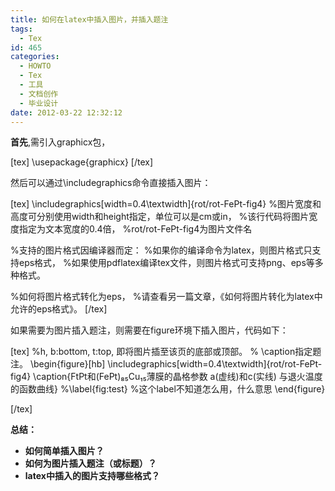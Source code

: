 ```yaml
---
title: 如何在latex中插入图片，并插入题注
tags:
  - Tex
id: 465
categories:
  - HOWTO
  - Tex
  - 工具
  - 文档创作
  - 毕业设计
date: 2012-03-22 12:32:12
---
```


**首先**,需引入graphicx包，

[tex]
\usepackage{graphicx}
[/tex]

然后可以通过\includegraphics命令直接插入图片：

[tex]
\includegraphics[width=0.4\textwidth]{rot/rot-FePt-fig4}
%图片宽度和高度可分别使用width和height指定，单位可以是cm或in，
%该行代码将图片宽度指定为文本宽度的0.4倍，
%rot/rot-FePt-fig4为图片文件名

%支持的图片格式因编译器而定：
%如果你的编译命令为latex，则图片格式只支持eps格式，
%如果使用pdflatex编译tex文件，则图片格式可支持png、eps等多种格式。

%如何将图片格式转化为eps，
%请查看另一篇文章，《如何将图片转化为latex中允许的eps格式》。
[/tex]

如果需要为图片插入题注，则需要在figure环境下插入图片，代码如下：

[tex]
%h, b:bottom, t:top, 即将图片插至该页的底部或顶部。
% \caption指定题注。
\begin{figure}[hb]
   \includegraphics[width=0.4\textwidth]{rot/rot-FePt-fig4}
   \caption{FtPt和(FePt)₈₅Cu₁₅薄膜的晶格参数 a(虚线)和c(实线) 与退火温度的函数曲线}
   %\label{fig:test} %这个label不知道怎么用，什么意思
\end{figure}

[/tex]

**总结：**

*   **如何简单插入图片？**
*   **如何为图片插入题注（或标题）？**
*   **latex中插入的图片支持哪些格式？**